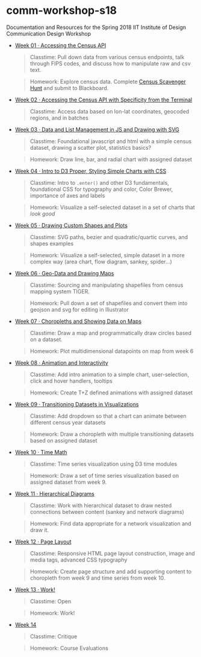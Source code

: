# comm-workshop-s18
Documentation and Resources for the Spring 2018 IIT Institute of Design Communication Design Workshop

- [Week 01 · Accessing the Census API](week01/readme.md) 	
	> Classtime: Pull down data from various census endpoints, talk through FIPS codes, and discuss how to manipulate raw and csv text.
	
	> Homework: Explore census data. Complete [Census Scavenger Hunt](week01/scavhunt.md) and submit to Blackboard.

- [Week 02 · Accessing the Census API with Specificity from the Terminal](week02/readme.md) 
	> Classtime: Access data based on lon-lat coordinates, geocoded regions, and in batches
	

- [Week 03 · Data and List Management in JS and Drawing with SVG](week03/readme.md)
	> Classtime: Foundational javascript and html with a simple census dataset, drawing a scatter plot, statistics basics?
	
	> Homework: Draw line, bar, and radial chart with assigned dataset

- [Week 04 · Intro to D3 Proper, Styling Simple Charts with CSS](week04/readme.md)
	> Classtime: Intro to `.enter()` and other D3 fundamentals, foundational CSS for typography and color, Color Brewer, importance of axes and labels 
	
	> Homework: Visualize a self-selected dataset in a set of charts that *look good*

- [Week 05 · Drawing Custom Shapes and Plots](week05/readme.md)
	> Classtime: SVG paths, bezier and quadratic/quartic curves, and shapes examples
	
	> Homework: Visualize a self-selected, simple dataset in a more complex way (area chart, flow diagram, sankey, spider...)

- [Week 06 · Geo-Data and Drawing Maps](week06/readme.md)
	> Classtime: Sourcing and manipulating shapefiles from census mapping system TIGER. 
	
	> Homework: Pull down a set of shapefiles and convert them into geojson and svg for editing in Illustrator

- [Week 07 · Choropleths and Showing Data on Maps](week07/readme.md)
	> Classtime: Draw a map and programmatically draw circles based on a dataset.  
	
	> Homework: Plot multidimensional datapoints on map from week 6

- [Week 08 · Animation and Interactivity](week08/readme.md)
	> Classtime: Add intro animation to a simple chart, user-selection, click and hover handlers, tooltips
	
	> Homework: Create T+Z defined animations with assigned dataset 

- [Week 09 · Transitioning Datasets in Visualizations](week09/readme.md)
	> Classtime: Add dropdown so that a chart can animate between different census year datasets
	
	> Homework: Draw a choropleth with multiple transitioning datasets based on assigned dataset 

- [Week 10 · Time Math](week10/readme.md)
	> Classtime: Time series visualization using D3 time modules
	
	> Homework: Draw a set of time series visualization based on assigned dataset from week 9.

- [Week 11 · Hierarchical Diagrams](week11/readme.md)
	> Classtime: Work with hierarchical dataset to draw nested connections between content (sankey and network diagrams)
	
	> Homework: Find data appropriate for a network visualization and draw it.

- [Week 12 · Page Layout](week12/readme.md)
	> Classtime: Responsive HTML page layout construction, image and media tags, advanced CSS typography
	
	> Homework: Create page structure and add supporting content to choropleth from week 9 and time series from week 10.

- [Week 13 · Work!](week13/readme.md)
	> Classtime: Open
	
	> Homework: Work!

- [Week 14](week14/readme.md)
	> Classtime: Critique
	
	> Homework: Course Evaluations